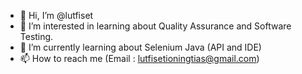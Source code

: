 - 👋 Hi, I’m @lutfiset
- 👀 I’m interested in learning about Quality Assurance and Software Testing.
- 🌱 I’m currently learning about Selenium Java (API and IDE)
- 📫 How to reach me (Email : lutfisetioningtias@gmail.com)

<!---
lutfiset/lutfiset is a ✨ special ✨ repository because its `README.md` (this file) appears on your GitHub profile.
You can click the Preview link to take a look at your changes.
--->
